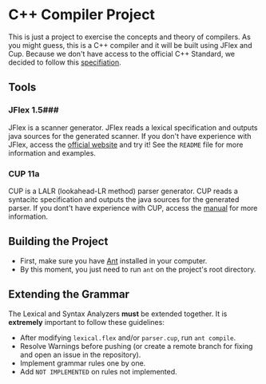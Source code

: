 C++ Compiler Project
====================

This is just a project to exercise the concepts and theory of compilers. As you might guess, this is a C++ compiler and it will be built using JFlex and Cup.
Because we don't have access to the official C++ Standard, we decided to follow
this [specifiation](http://www.nongnu.org/hcb/).

## Tools ##
### JFlex 1.5###

JFlex is a scanner generator. JFlex reads a lexical specification and outputs java sources for the generated scanner. If you don't have experience with JFlex, access the [official website](http://jflex.de/) and try it! See the ```README``` file for more information and examples.

### CUP 11a ###
CUP is a LALR (lookahead-LR method) parser generator. CUP reads a syntacitc specification and outputs the java sources for the generated parser. If you dont't have experience with CUP, access the [manual](https://www.cs.princeton.edu/~appel/modern/java/CUP/manual.html#intro) for more information.

## Building the Project ##

* First, make sure you have [Ant](http://ant.apache.org/) installed in your computer.
* By this moment, you just need to run ```ant``` on the project's root directory.

## Extending the Grammar ##

The Lexical and Syntax Analyzers **must** be extended together.
It is **extremely** important to follow these guidelines:

* After modifying ```lexical.flex``` and/or ```parser.cup```, run ```ant compile```.
* Resolve Warnings before pushing (or create a remote branch for fixing and open an issue in the repository).
* Implement grammar rules one by one.
* Add ```NOT IMPLEMENTED``` on rules not implemented.

